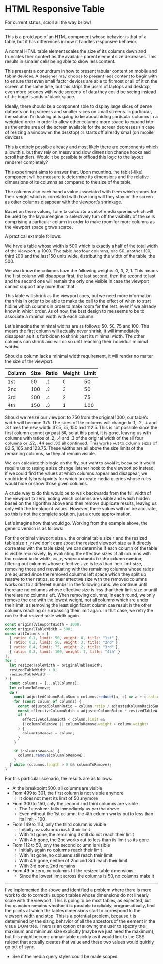 # HTML Responsive Table

For current status, scroll all the way below!

---

This is a prototype of an HTML component whose behavior is that of a table,
but it has differences in how it handles responsive behavior.

A normal HTML table element scales the size of its columns down and truncates
their content as the available parent element size decreases. This results in
smaller cells being able to show less content.

This presents a conundrum in how to present tabular content on mobile and tablet
devices. A designer may choose to present less content to begin with to ensure
that even small factor devices are able to fit most or all of it on the screen
at the same time, but this strips the users of laptops and desktop, even more so
ones with wide screens, of data they could be seeing instead of the huge islands
of blank space.

Ideally, there should be a component able to display large slices of dense
datasets on big screens and smaller slices on small screens. In particular, the
solution I'm looking at is going to be about hiding particular columns in a
weighted order in order to allow other columns more space to expand into as the
entire area of the screen available for the screen decreases (in case of resizing
a window on the desktop) or starts off already small (on mobile devices).

This is entirely possible already and most likely there are components which
allow this, but they rely on messy and slow dimension change hooks and scroll
handlers. Would it be possible to offload this logic to the layout renderer
completely?

This experiment aims to answer that. Upon mounting, the table(-like) component
will be measure to determine its dimensions and the relative dimensions of its
columns as compared to the size of the table.

The columns also each hand a value associated with them which stands for their
weight which is correlated with how long will they stay on the screen as other
columns disappear with the viewport's shrinkage.

Based on these values, I aim to calculate a set of media queries which will be
used by the layour engine to selectively turn off the visibility of the cells
comprising a particular column in order to make room for more columns as the
viewport space grows scarce.

A practical example follows:

We have a table whose width is 500 which is exactly a half of the total width
of the viewport, a 1000. The table has four columns, one 50, another 100,
third 200 and the last 150 units wide, distributing the width of the table,
the 500.

We also know the columns have the following weights: 0, 3, 2, 1.
This means the first column will disappear first, the last second, then the
second to last and the second one will remain the only one visible in case the
viewport cannot support any more than that.

This table will shrink as the viewport does, but we need more information than
this in order to be able to make the call to the effect of when to start hiding
which columns in order to make room for the rest, even if we already know in
which order. As of now, the best design to me seems to be to associate a minimal
width with each column.

Let's imagine the minimal widths are as follows: 50, 50, 75 and 100. This
means the first column will actually never shrink, it will immediately disappear
as it is forbidden to shrink past its minimal width. The other columns can shrink
and will do so until reaching their individual minimal widths.

Should a column lack a minimal width requirement, it will render no matter the
size of the viewport.

| Column | Size | Ratio | Weight | Limit |
| ------ | ---- | ----- | ------ | ----- |
| 1st    | 50   | .1    | 0      | 50    |
| 2nd    | 100  | .2    | 3      | 50    |
| 3rd    | 200  | .4    | 2      | 75    |
| 4th    | 150  | .3    | 1      | 100   |

Should we resize our viewport to 750 from the original 1000, our table's width
will become 375. The sizes of the columns will change to .1, .2, .4 and .3 times
the new width: 37.5, 75, 150 and 112.5. This is not possible since the first
column cannot go past 50, so at this point, it is gone, leaving us with columns
with ratios of .2, .4 and .3 of the original width of the all four columns or
.22, .44 and .33 all continued. This works out to column sizes of 82.5, 165 and
123.75. These widths are all above the size limits of the remaining columns, so
they all remain visible.

We can calculate this logic on the fly, but want to avoid it, because it would
require us to assing a size change listener hook to the viewport so instead, if
we could find the values at which columns appear and disappear, we could identify
breakpoints for which to create media queries whose rules would hide or show
those given columns.

A crude way to do this would be to walk backwards from the full width of the
viewport to zero, noting which columns are visible and which hidden based on the
algorithm above and then remove duplicate results, leaving us only with the
breakpoint values. However, these values will not be accurate, so this is not
the complete solution, just a crude approximation.

Let's imagine how that would go. Working from the example above, the generic
version is as follows:

For the original viewport size `w`, the original table size `t` and the
resized table size `t_r` (we don't care about the resized viewport size as it
directly correlates with the table size), we can determine if each column of the
table is visible recursively, by evaluating the effective sizes of all columns
with the resized table width, `cx_r`, where `x` stands for the column number,
filtering out columns whose effective size is less than their limit size,
removing those and reevaluating with the remaining columns whose ratios are
adjusted since the removed columns left space which they split up relative to
their ratios, so their effective size with the removed columns works out to a
different number in the following runs. We continue until there are no columns
whose effective size is less than their limit size or until there are no columns
left. When removing columns, in each round, we only remove the one with the
lowest weight, not all columns which are under their limit, as removing the
least significant column can result in the other columns reaching or surpassing
their limit again. In that case, we retry the run for that resized table width
again.

```js
const originalViewportWidth = 1000;
const originalTableWidth = 500;
const allColumns = [
  { ratio: 0.1, limit: 50, weight: 0, title: "1st" },
  { ratio: 0.2, limit: 50, weight: 3, title: "2nd" },
  { ratio: 0.4, limit: 75, weight: 2, title: "3rd" },
  { ratio: 0.3, limit: 100, weight: 1, title: "4th" }
];
for (
  let resizedTableWidth = originalTableWidth;
  resizedTableWidth > 0;
  resizedTableWidth--
) {
  const columns = [...allColumns];
  let columnToRemove;
  do {
    const adjustedColumnRatioSum = columns.reduce((a, c) => a + c.ratio, 0);
    for (const column of columns) {
      const adjustedColumnRatio = column.ratio / adjustedColumnRatioSum;
      const effectiveColumnWidth = adjustedColumnRatio * resizedTableWidth;
      if (
        effectiveColumnWidth < column.limit &&
        (!columnToRemove || columnToRemove.weight > column.weight)
      ) {
        columnToRemove = column;
      }
    }

    if (columnToRemove) {
      columns.remove(columnToRemove);
    }
  } while (columns.length > 0 && columnToRemove);
}
```

For this particular scenario, the results are as follows:

- At the breakpoint 500, all columns are visible
- From 499 to 301, the first column is not visible anymore
  - It does not meet its limit of 50 anymore
- From 300 to 150, only the second and third columns are visible
  - The 1st column fails immediately as per the above
  - Even without the 1st column, the 4th column works out to less than its limit - 100
- From 149 to 113, only the third column is visible
  - Initially no columns reach their limit
  - With 1st gone, the remaining 3 still do not reach their limit
  - With 4th gone, the 2nd works out to less than its limit so its gone
- From 112 to 50, only the second column is visible
  - Initially again no columns reach their limit
  - With 1st gone, no columns still reach their limit
  - With 4th gone, neither of 2nd and 3rd reach their limit
  - With 3rd gone, 2nd remains
- From 49 to zero, no columns fit the resized table dimensions
  - Since the lowest limit across the columns is 50, no columns make it

---

I've implemented the above and identified a problem where there is more work to do
to correctly support tables whose dimensions do not linearly scale with the viewport.
This is going to be most tables, as expected, but the question remains whether it is
possible to reliably, programatically, find the points at which the tables dimensions
start to correspond to the viewport width and stop. This is a potential problem,
because it is determined by the sizing behavior of all the ancestors of the element in
the visual DOM tree. There is an option of allowing the user to specify the maximum
and minimum size explicitly (maybe we just need the maximum), but this might become
unmaintable quickly as it would link to the CSS ruleset that actually creates that
value and these two values would quickly go out of sync.

- See if the media query styles could be made scoped
